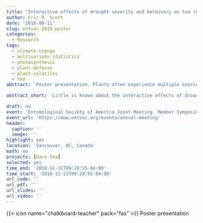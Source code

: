 ```yaml
---
title: "Interactive effects of drought severity and herbivory on tea (Camellia sinensis) volatile and non-volatile metabolites."
author: Eric R. Scott
date: '2018-08-11'
slug: entsoc-2018-poster
categories:
  - Research
tags:
  - climate-change
  - multivariate statistics
  - photosynthesis
  - plant-defense
  - plant-volatiles
  - tea
abstract: 'Poster presentation. Plants often experience multiple sources of stress simultaneously, yet little is known about interactive effects of multiple stressors on plant metabolic responses. Plants are well known to respond to both drought and insect herbivory through the induced production of secondary metabolites. When challenged with both sources of stress, redundancy in these metabolic responses or hormonal crosstalk may lead to priming of herbivore-induced responses by drought. On the other hand, severe drought stress also reduces photosynthetic activity, reducing the carbon pool available for production of secondary metabolites, which could inhibit herbivore-induced responses under drought conditions. We tested the interactive effects of drought stress and simulated herbivory in tea plants (*Camellia sinensis*) grown under varying rainfall interception treatments that were subsequently exposed to an exogenous methyl jasmonate (MeJA) treatment. Here, we show that tea plants experiencing severe drought are unable to respond to simulated herbivory (exogenous MeJA) through induced volatile and non-volatile production when they are severely drought stressed, although they respond as expected under moderate drought stress. Specifically, we find that the majority of volatile metabolites induced by MeJA in moderately stressed plants are not induced or reduced in concentration by MeJA application in severely drought stressed plants. However, a minority of volatile metabolites are induced more strongly in severely drought stressed tea plants. In addition to having implications for plant--herbivore interactions in the presence of abiotic stress, these results have important implications for tea quality.'

abstract_short: 'Little is known about the interactive effects of drought and insect herbivory on plant chemistry. Drought stress could prime induced responses to herbivory due to shared metabolic pathways in abiotic and biotic stress responses.  On the other hand, drought stress might limit induced responses to herbivory due to reduction in photosynthesis limiting precursor metabolites for secondary metabolite production.  We show that tea plants are less able to change their volatile profiles in response to simulated herbivory when they are drought stressed, indicating that reduced photosynesis may inhibit induced responses.  However, a few important metabolites responded more strongly to simulated herbivory under drought stress, indicating the potential for priming by drought stress.'

draft: no
event: 'Entomological Society of America Joint Meeting. Member Symposium: *Plant Metabolism in Plant-Herbivore Interactions: Crossing the Borders between Primary and Secondary Metabolism*'
event_url: 'https://www.entsoc.org/events/annual-meeting'
header:
  caption: ''
  image: ''
highlight: yes
location: 'Vancouver, BC, Canada'
math: no
projects: [bace-tea]
selected: yes
time_end: '2018-11-11T09:28:55-04:00'
time_start: '2018-11-11T09:28:55-04:00'
url_code: ''
url_pdf: ''
url_slides: ''
url_video: ''
---
```

{{< icon name="chalkboard-teacher" pack="fas" >}} Poster presentation
